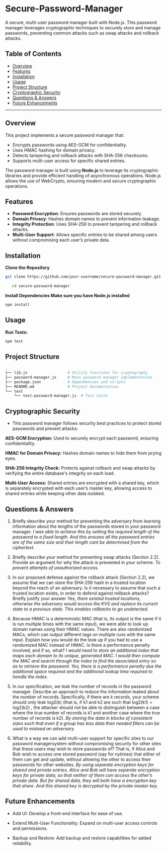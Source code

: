
# Secure-Password-Manager

A secure, multi-user password manager built with Node.js. This password manager leverages cryptographic techniques to securely store and manage passwords, preventing common attacks such as swap attacks and rollback attacks.

## Table of Contents
- [Overview](#overview)
- [Features](#features)
- [Installation](#installation)
- [Usage](#usage)
- [Project Structure](#project-structure)
- [Cryptographic Security](#cryptographic-security)
- [Questions & Answers](#questions--answers)
- [Future Enhancements](#future-enhancements)

---

## Overview
This project implements a secure password manager that:
- Encrypts passwords using AES-GCM for confidentiality.
- Uses HMAC hashing for domain privacy.
- Detects tampering and rollback attacks with SHA-256 checksums.
- Supports multi-user access for specific shared entries.

The password manager is built using **Node.js** to leverage its cryptographic libraries and provide efficient handling of asynchronous operations. Node.js allows the use of WebCrypto, ensuring modern and secure cryptographic operations.

## Features
- **Password Encryption**: Ensures passwords are stored securely.
- **Domain Privacy**: Hashes domain names to prevent information leakage.
- **Integrity Protection**: Uses SHA-256 to prevent tampering and rollback attacks.
- **Multi-User Support**: Allows specific entries to be shared among users without compromising each user’s private data.

## Installation
**Clone the Repository**
```bash
git clone https://github.com/your-username/secure-password-manager.git
   
   cd secure-password-manager
 ```
 **Install Dependencies Make sure you have Node.js installed**
```bash 
npm install
```


## Usage
**Run Tests:**
```bash
npm test
```


## Project Structure
```bash
.
├── lib.js                  # Utility functions for cryptography
├── password-manager.js     # Main password manager implementation
├── package.json            # Dependencies and scripts
├── README.md               # Project documentation
└── test
    └── test-password-manager.js  # Test suite
```

## Cryptographic Security
- This password manager follows security best practices to protect stored passwords and prevent attacks:

**AES-GCM Encryption:** Used to securely encrypt each password, ensuring confidentiality.

**HMAC for Domain Privacy:** Hashes domain names to hide them from prying eyes.

**SHA-256 Integrity Check:** Protects against rollback and swap attacks by verifying the entire database's integrity on each load.

**Multi-User Access:** Shared entries are encrypted with a shared key, which is separately encrypted with each user’s master key, allowing access to shared entries while keeping other data isolated.

## Questions & Answers
1.	Briefly describe your method for preventing the adversary from learning information about the lengths of the passwords stored in your password manager.
*I was able to achieve this by setting the required length of the password to a fixed length. And this ensures all the password entries are of the same size and their length cant be determined from the ciphertext.*

2.	Briefly describe your method for preventing swap attacks (Section 2.2). Provide an argument for why the attack is prevented in your scheme.
*To prevent attempts of unauthorized access.* 

3.	In our proposed defense against the rollback attack (Section 2.2), we assume that we can store the SHA-256 hash in a trusted location beyond the reach of an adversary. Is it necessary to assume that such a trusted location exists, in order to defend against rollback attacks? Briefly justify your answer 
*Yes, there existed trusted locations, otherwise the adversary would access the KVS and replace its current state to a previous state. This enables rollbacks to go undetected.*

4.	Because HMAC is a deterministic MAC (that is, its output is the same if it is run multiple times with the same input), we were able to look up domain names using their HMAC values. There are also randomized MACs, which can output different tags on multiple runs with the same input. Explain how you would do the look up if you had to use a randomized MAC instead of HMAC. Is there a performance penalty involved, and if so, what?
*I would need to store an additional index that maps each domain to its unique, generated MAC. I would then compute the MAC and search through the index to find the associated entry so as to retrieve the password. 
Yes, there is a performance penalty due the additional space required and the additional lookup time required to handle the index.*

5.	In our specification, we leak the number of records in the password manager. Describe an approach to reduce the information leaked about the number of records. Specifically, if there are k records, your scheme should only leak log2(k) (that is, if k1 and k2 are such that log2(k1) = log2(k2) , the attacker should not be able to distinguish between a case where the true number of records is k1 and another case where the true number of records is k2).
*By storing the data in blocks of consistent sizes such that even if a group has less data than needed fillers can be used to mislead an adversary.*

6.	What is a way we can add multi-user support for specific sites to our password managersystem without compromising security for other sites that these users may wish to store passwords of? That is, if Alice and Bob wish to access one stored password (say for nytimes) that either of them can get and update, without allowing the other to access their passwords for other websites.
*By using separate encryption keys for shared and private entries. Alice and Bob will have separate encryption keys for private data, so that neither of them can access the other’s private data. But for shared data, they will both have a encryption key that share. And this shared key is decrypted by the private master key.*


## Future Enhancements
- Add UI: Develop a front-end interface for ease of use.

- Extend Multi-User Functionality: Expand on multi-user access controls and permissions.

- Backup and Restore: Add backup and restore capabilities for added reliability.
